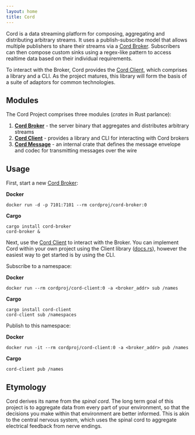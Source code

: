 ```yaml
---
layout: home
title: Cord
---
```


Cord is a data streaming platform for composing, aggregating and distributing arbitrary
streams. It uses a publish-subscribe model that allows multiple publishers to share their
streams via a [Cord Broker](https://github.com/cord-proj/cord-broker). Subscribers can
then compose custom sinks using a regex-like pattern to access realtime data based on
their individual requirements.

To interact with the Broker, Cord provides the
[Cord Client](https://github.com/cord-proj/cord-client), which comprises a library and a
CLI. As the project matures, this library will form the basis of a suite of adaptors for
common technologies.

## Modules

The Cord Project comprises three modules (_crates_ in Rust parlance):

1.  **[Cord Broker](https://github.com/cord-proj/cord-broker)** - the server binary that
    aggregates and distributes arbitrary streams
2.  **[Cord Client](https://github.com/cord-proj/cord-client)** - provides a library and
    CLI for interacting with Cord brokers
3.  **[Cord Message](https://github.com/cord-proj/cord-message)** - an internal crate
    that defines the message envelope and codec for transmitting messages over the wire

## Usage

First, start a new [Cord Broker](https://github.com/cord-proj/cord-broker):

**Docker**

```console
docker run -d -p 7101:7101 --rm cordproj/cord-broker:0
```

**Cargo**

```console
cargo install cord-broker
cord-broker &
```

Next, use the [Cord Client](https://github.com/cord-proj/cord-client) to interact with
the Broker. You can implement Cord within your own project using the
Client library ([docs.rs](https://docs.rs/cord-client)), however the easiest way to get
started is by using the CLI.

Subscribe to a namespace:

**Docker**

```console
docker run --rm cordproj/cord-client:0 -a <broker_addr> sub /names
```

**Cargo**

```console
cargo install cord-client
cord-client sub /namespaces
```

Publish to this namespace:

**Docker**

```console
docker run -it --rm cordproj/cord-client:0 -a <broker_addr> pub /names
```

**Cargo**

```console
cord-client pub /names
```

## Etymology

Cord derives its name from the _spinal cord_. The long term goal of this project is to
aggregate data from every part of your environment, so that the decisions you make within
that environment are better informed. This is akin to the central nervous system, which
uses the spinal cord to aggregate electrical feedback from nerve endings.
